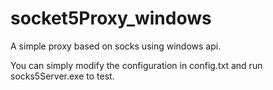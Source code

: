 # socket5Proxy_windows
A simple proxy based on socks using windows api.

You can simply modify the configuration in config.txt and run socks5Server.exe to test.
